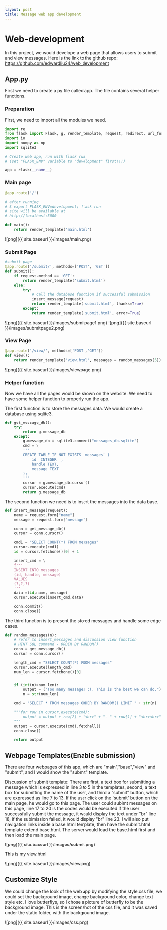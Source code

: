 ```yaml
---
layout: post
title: Message web app development
---
```



# Web-development

In this project, we would develope a web page that allows users to submit and view messages. Here is the link to the github repo: https://github.com/edwardliu24/web_development

## App.py

First we need to create a py file called app. The file contains several helper functions.

### Preparation

First, we need to import all the modules we need.


```python
import re
from flask import Flask, g, render_template, request, redirect, url_for,abort
import io
import numpy as np
import sqlite3
```


```python
# Create web app, run with flask run
# (set "FLASK_ENV" variable to "development" first!!!)

app = Flask(__name__)
```

### Main page


```python
@app.route('/')

# after running
# $ export FLASK_ENV=development; flask run
# site will be available at 
# http://localhost:5000

def main():
    return render_template('main.html')
```
![png]({{ site.baseurl }}/images/main.png)

### Submit Page


```python
#submit page
@app.route('/submit/', methods=['POST', 'GET'])
def submit():
    if request.method == 'GET':
        return render_template('submit.html')
    else:
        try:
            # call the database function if successful submission
            insert_message(request)
            return render_template('submit.html', thanks=True)
        except:
            return render_template('submit.html', error=True)
```
![png]({{ site.baseurl }}/images/submitpage1.png)
![png]({{ site.baseurl }}/images/submitpage2.png)

### View Page


```python
@app.route('/view/', methods=['POST','GET'])
def view():
    return render_template('view.html', messages = random_messages(5))
```
![png]({{ site.baseurl }}/images/viewpage.png)

### Helper function

Now we have all the pages would be shown on the website. We need to have some helper function to properly run the app.

The first function is to store the messages data. We would create a database using sqlite3.


```python
def get_message_db():
    try:
        return g.message_db
    except:
        g.message_db = sqlite3.connect("messages_db.sqlite")
        cmd = \
        '''
        CREATE TABLE IF NOT EXISTS `messages` (
            id  INTEGER  ,
            handle TEXT,
            message TEXT
        );
        '''
        cursor = g.message_db.cursor()
        cursor.execute(cmd)
        return g.message_db
```

The second function we need is to insert the messages into the data base.


```python
def insert_message(request):
    name = request.form["name"]
    message = request.form["message"]

    conn = get_message_db()
    cursor = conn.cursor()

    cmd1 = "SELECT COUNT(*) FROM messages"
    cursor.execute(cmd1)
    id = cursor.fetchone()[0] + 1

    insert_cmd = \
    f'''
    INSERT INTO messages 
    (id, handle, message)
    VALUES
    (?,?,?)
    '''
    data =(id,name, message)
    cursor.execute(insert_cmd,data)

    conn.commit()
    conn.close()
```

The third function is to present the stored messages and handle some edge cases.


```python
def random_messages(n):
    # refer to insert_messages and discussion view function 
    # HINT SQL command - ORDER BY RANDOM()
    conn = get_message_db()
    cursor = conn.cursor()

    length_cmd = "SELECT COUNT(*) FROM messages"
    cursor.execute(length_cmd)
    num_len = cursor.fetchone()[0]


    if (int(n)>num_len):
        output = ("Too many messages :(. This is the best we can do.")
        n = str(num_len) 

    cmd = "SELECT * FROM messages ORDER BY RANDOM() LIMIT " + str(n)

    """for row in cursor.execute(cmd): 
        output = output + row[2] + "<br>" + "- " + row[1] + "<br><br>"
    """
    output = cursor.execute(cmd).fetchall()
    conn.close()

    return output
```

## Webpage Templates(Enable submission)

There are four webpages of this app, which are "main","base","view" and "submit", and I would show the "submit" template.

Discussion of submit template: There are first, a text box for submitting a message which is expressed in line 3 to 5 in the templates, second, a text box for submitting the name of the user, and third a “submit” button, which are expressed as line 7 to 13. If the user click on the 'submit' button on the main page, he would go to this page. The user could subimt messages on this page, line 17 to 20 is the codes would be executed if the user successfully submit the message, it would display the text under "br" line 18, if the subimission failed, it would display "br" line 23. 
I will also put navigation links inside a base.html template, then have the submit.html template extend base.html. The server would load the base.html first and then load the main page.

![png]({{ site.baseurl }}/images/submit.png)

This is my view.html

![png]({{ site.baseurl }}/images/view.png)

## Customize Style

We could change the look of the web app by modifying the style.css file, we could set the background image, change background color, change text style etc. I love butterflys, so I chose a picture of butterfly to be the background image. This is the screenshot of the css file, and it was saved under the static folder, with the background image.

![png]({{ site.baseurl }}/images/css.png)